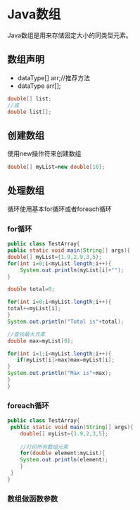 # Java数组
Java数组是用来存储固定大小的同类型元素。

## 数组声明
+ dataType[] arr;//推荐方法
+ dataType arr[];
```java
double[] list;
//或
double list[];
```
## 创建数组
使用new操作符来创建数组
```java
double[] myList=new double[10];
```

## 处理数组
循环使用基本for循环或者foreach循环

### for循环
```java
public class TestArray{
public static void main(String[] args){
double[] myList={1.9,2.9,3,5};
for(int i=0;i<myList.length;i++){
    System.out.println(myList[i]+"");
}

double total=0;

for(int i=0;i<myList.length;i++){
total+=myList[i];
}
System.out.println("Total is"+total);

//查找最大元素
double max=myList[0];

for(int i=1;i<myList.length;i++){
   if(myList[i]>max)max=myList[i];
}
System.out.println("Max is"+max);
}
}
```

### foreach循环
```java
public class TestArray{
 public static void main(String[] args){
    double[] myList={1.9,2,3,5};
    
    //打印所有数组元素
    for(double element:myList){
    System.out.println(element);
    }
 }
}
```
### 数组做函数参数
```java

```
